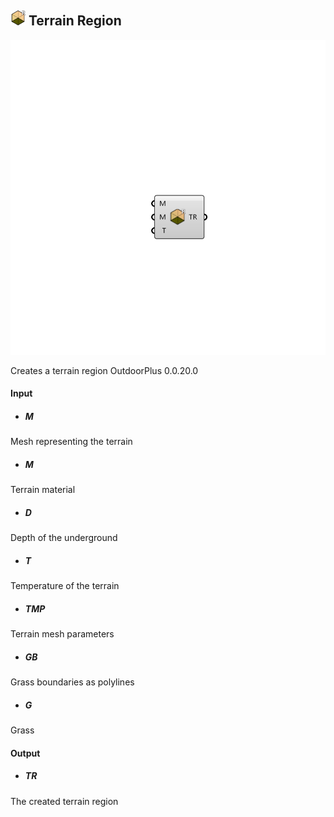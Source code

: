 ## ![](../../images/icons/Terrain_Region.png) Terrain Region

![](../../images/components/Terrain_Region.png)

Creates a terrain region 
 OutdoorPlus 0.0.20.0

#### Input
* ##### M 
Mesh representing the terrain
* ##### M 
Terrain material
* ##### D 
Depth of the underground
* ##### T 
Temperature of the terrain
* ##### TMP 
Terrain mesh parameters
* ##### GB 
Grass boundaries as polylines
* ##### G 
Grass

#### Output
* ##### TR
The created terrain region